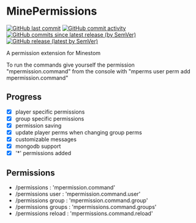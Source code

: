 # MinePermissions

[![GitHub last commit](https://img.shields.io/github/last-commit/WhatZAppUzer/Minestom-Permissions?style=flat-square)](https://github.com//WhatZAppUzer/Minestom-Permissions/commits/master)
[![GitHub commit activity](https://img.shields.io/github/commit-activity/w/WhatZAppUzer/Minestom-Permissions?style=flat-square)](https://github.com/WhatZAppUzer/Minestom-Permissions/pulse)
[![GitHub commits since latest release (by SemVer)](https://img.shields.io/github/commits-since/WhatZAppUzer/Minestom-Permissions/latest?sort=semver&style=flat-square)](https://github.com/WhatZAppUzer/Minestom-Permissions/commits/master)
[![GitHub release (latest by SemVer)](https://img.shields.io/github/downloads/WhatZAppUzer/Minestom-Permissions/latest/total?style=flat-square)](https://github.com/WhatZAppUzer/Minestom-Permissions/releases/latest)

A permission extension for Minestom

To run the commands give yourself the permission "mpermission.command"
from the console with "mperms user <username> perm add mpermission.command"
  
## Progress
- [x] player specific permissions
- [x] group specific permissions
- [x] permission saving
- [x] update player perms when changing group perms
- [x] customizable messages
- [x] mongodb support
- [x] '*' permissions added

## Permissions
- /permissions : 'mpermission.command'
- /permissions user : 'mpermission.command.user'
- /permissions group : 'mpermission.command.group'
- /permissions groups : 'mpermissions.command.groups'
- /permissions reload : 'mpermissions.command.reload'
